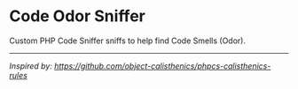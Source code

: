 # Code Odor Sniffer
Custom PHP Code Sniffer sniffs to help find Code Smells (Odor).


----------
_Inspired by: https://github.com/object-calisthenics/phpcs-calisthenics-rules_
